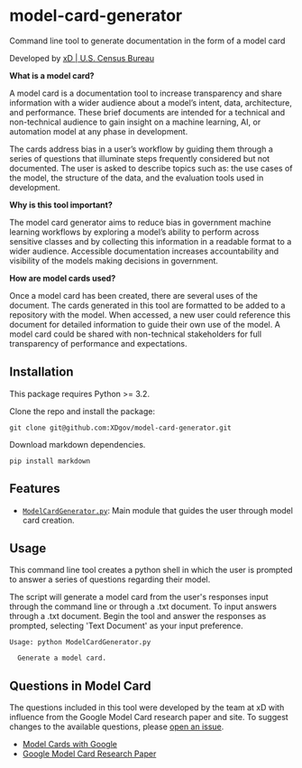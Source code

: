 # model-card-generator
Command line tool to generate documentation in the form of a model card

Developed by [xD | U.S. Census Bureau](https://www.xd.gov/)

**What is a model card?**

A model card is a documentation tool to increase transparency and share information with a wider audience about a model’s intent, data, architecture, and performance. These brief documents are intended for a technical and non-technical audience to gain insight on a machine learning, AI, or automation model at any phase in development. 

The cards address bias in a user’s workflow by guiding them through a series of questions that illuminate steps frequently considered but not documented. The user is asked to describe topics such as: the use cases of the model, the structure of the data, and the evaluation tools used in development. 

**Why is this tool important?**

The model card generator aims to reduce bias in government machine learning workflows by exploring a model’s ability to perform across sensitive classes and by collecting this information in a readable format to a wider audience. Accessible documentation increases accountability and visibility of the models making decisions in government.

**How are model cards used?**

Once a model card has been created, there are several uses of the document. The cards generated in this tool are formatted to be added to a repository with the model. When accessed, a new user could reference this document for detailed information to guide their own use of the model. A model card could be shared with non-technical stakeholders for full transparency of performance and expectations.

## Installation

This package requires Python >= 3.2.

Clone the repo and install the package:
```
git clone git@github.com:XDgov/model-card-generator.git
```

Download markdown dependencies.
```
pip install markdown
```

## Features

* [`ModelCardGenerator.py`](model-card-generator/ModelCardGenerator.py): Main module that guides the user through model card creation.

## Usage

This command line tool creates a python shell in which the user is prompted to answer a series of questions regarding their model.

The script will generate a model card from the user's responses input through the command line or through a .txt document. To input answers through a .txt document. Begin the tool and answer the responses as prompted, selecting 'Text Document' as your input preference.
```
Usage: python ModelCardGenerator.py

  Generate a model card.

```

## Questions in Model Card

The questions included in this tool were developed by the team at xD with influence from the Google Model Card research paper and site. To suggest changes to the available questions, please [open an issue](https://github.com/XDgov/model-card-generator/issues).

* [Model Cards with Google](https://modelcards.withgoogle.com/about)
* [Google Model Card Research Paper](https://arxiv.org/abs/1810.03993)

